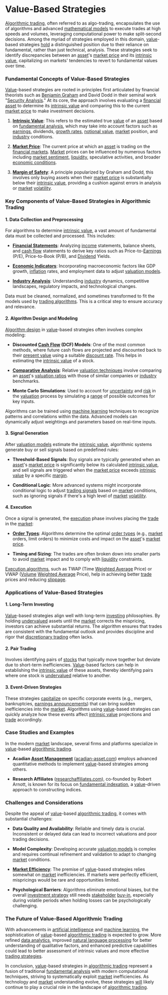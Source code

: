 # Value-Based Strategies

[Algorithmic trading](../a/algorithmic_trading.md), often referred to as algo-trading, encapsulates the use of algorithms and advanced [mathematical models](../m/mathematical_models_in_trading.md) to execute trades at high speeds and volumes, leveraging computational power to make split-second decisions. Among the myriad of strategies employed in this domain, [value](../v/value.md)-based strategies [hold](../h/hold.md) a distinguished position due to their reliance on fundamental, rather than just technical, analysis. These strategies seek to identify discrepancies between an [asset](../a/asset.md)'s [market price](../m/market_price.md) and its [intrinsic value](../i/intrinsic_value.md), capitalizing on markets' tendencies to revert to fundamental values over time.

### Fundamental Concepts of Value-Based Strategies

[Value](../v/value.md)-based strategies are rooted in principles first articulated by financial theorists such as [Benjamin Graham](../b/benjamin_graham.md) and David Dodd in their seminal work "[Security Analysis](../s/security_analysis.md)." At its core, the approach involves evaluating a [financial asset](../f/financial_asset.md) to determine its [intrinsic value](../i/intrinsic_value.md) and comparing this to the current [market price](../m/market_price.md) to make investment decisions. 

1. **[Intrinsic Value](../i/intrinsic_value.md)**: This refers to the estimated true [value](../v/value.md) of an [asset](../a/asset.md) based on [fundamental analysis](../f/fundamental_analysis.md), which may take into account factors such as [earnings](../e/earnings.md), dividends, [growth rates](../g/growth_rates_in_trading.md), [notional value](../n/notional_value.md), [market](../m/market.md) position, and [industry](../i/industry.md) conditions.
   
2. **[Market Price](../m/market_price.md)**: The current price at which an [asset](../a/asset.md) is trading on the [financial markets](../f/financial_market.md). [Market](../m/market.md) prices can be influenced by numerous factors including [market sentiment](../m/market_sentiment.md), [liquidity](../l/liquidity.md), speculative activities, and broader [economic conditions](../e/economic_conditions.md).

3. **[Margin of Safety](../m/margin_of_safety.md)**: A principle popularized by Graham and Dodd, this involves only buying assets when their [market price](../m/market_price.md) is substantially below their [intrinsic value](../i/intrinsic_value.md), providing a cushion against errors in analysis or [market](../m/market.md) [volatility](../v/volatility.md).

### Key Components of Value-Based Strategies in Algorithmic Trading

#### 1. **Data Collection and Preprocessing**

For algorithms to determine [intrinsic value](../i/intrinsic_value.md), a vast amount of fundamental data must be collected and processed. This includes:

   - **[Financial Statements](../f/financial_statements.md)**: Analyzing [income](../i/income.md) statements, balance sheets, and [cash flow](../c/cash_flow.md) statements to derive key ratios such as Price-to-[Earnings](../e/earnings.md) (P/E), Price-to-Book (P/B), and [Dividend](../d/dividend.md) Yields.
   
   - **[Economic Indicators](../e/economic_indicators.md)**: Incorporating macroeconomic factors like GDP growth, [inflation](../i/inflation.md) rates, and employment data to adjust [valuation models](../v/valuation_models.md).
   
   - **[Industry Analysis](../i/industry_analysis.md)**: Understanding [industry](../i/industry.md) dynamics, competitive landscapes, regulatory impacts, and technological changes.

Data must be cleaned, normalized, and sometimes transformed to fit the models used by [trading algorithms](../t/trading_algorithms.md). This is a critical step to ensure accuracy and relevance.

#### 2. **Algorithm Design and Modeling**

[Algorithm design](../a/algorithm_design.md) in [value](../v/value.md)-based strategies often involves complex modeling:

   - **Discounted [Cash Flow](../c/cash_flow.md) (DCF) Models**: One of the most common methods, where future cash flows are projected and discounted back to their [present value](../p/present_value.md) using a suitable [discount rate](../d/discount_rate.md). This helps in estimating the [intrinsic value](../i/intrinsic_value.md) of a stock.
   
   - **[Comparative Analysis](../c/comparative_analysis.md)**: Relative [valuation techniques](../v/valuation_techniques.md) involve comparing an [asset](../a/asset.md)'s [valuation ratios](../v/valuation_ratios.md) with those of similar companies or [industry](../i/industry.md) benchmarks.
   
   - **Monte Carlo Simulations**: Used to account for [uncertainty](../u/uncertainty_in_trading.md) and [risk](../r/risk.md) in the [valuation](../v/valuation.md) process by simulating a [range](../r/range.md) of possible outcomes for key inputs.

Algorithms can be trained using [machine learning](../m/machine_learning.md) techniques to recognize patterns and correlations within the data. Advanced models can dynamically adjust weightings and parameters based on real-time inputs.

#### 3. **Signal Generation**

After [valuation models](../v/valuation_models.md) estimate the [intrinsic value](../i/intrinsic_value.md), algorithmic systems generate buy or sell signals based on predefined rules:

   - **Threshold-Based Signals**: Buy signals are typically generated when an [asset](../a/asset.md)'s [market price](../m/market_price.md) is significantly below its calculated [intrinsic value](../i/intrinsic_value.md), and sell signals are triggered when the [market price](../m/market_price.md) exceeds [intrinsic value](../i/intrinsic_value.md) by a specific [margin](../m/margin.md).
   
   - **Conditional Logic**: More advanced systems might incorporate conditional logic to adjust [trading signals](../t/trading_signals.md) based on [market](../m/market.md) conditions, such as ignoring signals if there's a high level of [market](../m/market.md) [volatility](../v/volatility.md).

#### 4. **Execution**

Once a signal is generated, the [execution](../e/execution.md) phase involves placing the [trade](../t/trade.md) in the [market](../m/market.md):

   - **[Order Types](../o/order_types_in_trading.md)**: Algorithms determine the optimal [order types](../o/order_types_in_trading.md) (e.g., [market](../m/market.md) orders, limit orders) to minimize costs and impact on the [asset](../a/asset.md)'s [market price](../m/market_price.md).
   
   - **Timing and Sizing**: The trades are often broken down into smaller parts to avoid [market](../m/market.md) impact and to comply with [liquidity](../l/liquidity.md) constraints.

[Execution algorithms](../e/execution_algorithms.md), such as TWAP (Time [Weighted Average](../w/weighted_average.md) Price) or VWAP ([Volume](../v/volume.md) [Weighted Average](../w/weighted_average.md) Price), help in achieving better [trade](../t/trade.md) prices and reducing [slippage](../s/slippage.md).

### Applications of Value-Based Strategies

#### 1. **Long-Term Investing**

[Value](../v/value.md)-based strategies align well with long-term [investing](../i/investing.md) philosophies. By holding [undervalued](../u/undervalued.md) assets until the [market](../m/market.md) corrects the mispricing, investors can achieve substantial returns. The algorithm ensures that trades are consistent with the fundamental outlook and provides discipline and rigor that [discretionary trading](../d/discretionary_trading.md) often lacks.

#### 2. **Pair Trading**

Involves identifying pairs of [stocks](../s/stock.md) that typically move together but deviate due to short-term inefficiencies. [Value](../v/value.md)-based factors can help in establishing the [intrinsic value](../i/intrinsic_value.md) of these assets, thereby identifying pairs where one stock is [undervalued](../u/undervalued.md) relative to another.

#### 3. **Event-Driven Strategies**

These strategies [capitalize](../c/capitalize.md) on specific corporate events (e.g., mergers, bankruptcies, [earnings announcements](../e/earnings_announcements.md)) that can bring sudden inefficiencies into the [market](../m/market.md). Algorithms using [value](../v/value.md)-based strategies can quickly analyze how these events affect [intrinsic value](../i/intrinsic_value.md) projections and [trade](../t/trade.md) accordingly.

### Case Studies and Examples

In the modern [market](../m/market.md) landscape, several firms and platforms specialize in [value](../v/value.md)-based [algorithmic trading](../a/algorithmic_trading.md). 

- **Acadian [Asset Management](../a/asset_management.md)** ([acadian-asset.com](https://www.acadian-asset.com/)) employs advanced quantitative methods to implement [value](../v/value.md)-based strategies among others.
  
- **Research Affiliates** ([researchaffiliates.com](https://www.researchaffiliates.com/)), co-founded by Robert Arnott, is known for its focus on [fundamental indexation](../f/fundamental_indexation.md), a [value](../v/value.md)-driven approach to constructing indices.

### Challenges and Considerations

Despite the appeal of [value](../v/value.md)-based [algorithmic trading](../a/algorithmic_trading.md), it comes with substantial challenges:

- **Data Quality and Availability**: Reliable and timely data is crucial. Inconsistent or delayed data can lead to incorrect valuations and poor trading decisions.
  
- **Model Complexity**: Developing accurate [valuation models](../v/valuation_models.md) is complex and requires continual refinement and validation to adapt to changing [market](../m/market.md) conditions.

- **[Market Efficiency](../m/market_efficiency.md)**: The premise of [value](../v/value.md)-based strategies relies somewhat on [market](../m/market.md) inefficiencies. If markets were perfectly efficient, mispricings would be rare and opportunities limited.

- **Psychological Barriers**: Algorithms eliminate emotional biases, but the overall [investment strategy](../i/investment_strategy.md) still needs [stakeholder](../s/stakeholder.md) [buy-in](../b/buy-in.md), especially during volatile periods when holding losses can be psychologically challenging.

### The Future of Value-Based Algorithmic Trading

With advancements in [artificial intelligence](../a/artificial_intelligence_in_trading.md) and [machine learning](../m/machine_learning.md), the sophistication of [value](../v/value.md)-based [algorithmic trading](../a/algorithmic_trading.md) is expected to grow. More refined [data analytics](../d/data_analytics.md), improved [natural language processing](../n/natural_language_processing_(nlp)_in_trading.md) for better understanding of qualitative factors, and enhanced predictive capabilities could lead to better assessment of intrinsic values and more effective [trading strategies](../t/trading_strategies.md).

In conclusion, [value](../v/value.md)-based strategies in [algorithmic trading](../a/algorithmic_trading.md) represent a fusion of traditional [fundamental analysis](../f/fundamental_analysis.md) with modern computational techniques, striving to systematically exploit [market](../m/market.md) inefficiencies. As technology and [market](../m/market.md) understanding evolve, these strategies [will](../w/will.md) likely continue to play a crucial role in the landscape of [algorithmic trading](../a/algorithmic_trading.md).
